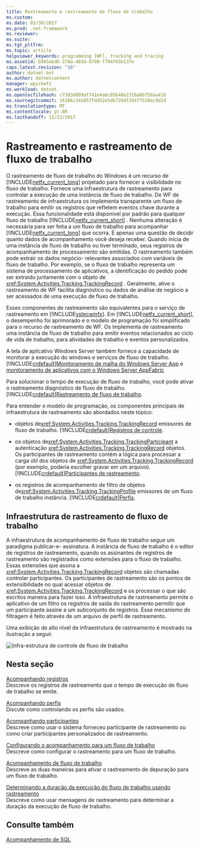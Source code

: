 ```yaml
---
title: Rastreamento e rastreamento de fluxo de trabalho
ms.custom: 
ms.date: 03/30/2017
ms.prod: .net-framework
ms.reviewer: 
ms.suite: 
ms.tgt_pltfrm: 
ms.topic: article
helpviewer_keywords: programming [WF], tracking and tracing
ms.assetid: b965ded6-370a-483d-8790-f794f65b137e
caps.latest.revision: "16"
author: dotnet-bot
ms.author: dotnetcontent
manager: wpickett
ms.workload: dotnet
ms.openlocfilehash: c7383d899af741e4a6c85b40e2316a6b759aa416
ms.sourcegitcommit: 16186c34a957fdd52e5db7294f291f7530ac9d24
ms.translationtype: MT
ms.contentlocale: pt-BR
ms.lasthandoff: 12/22/2017
---
```

# <a name="workflow-tracking-and-tracing"></a>Rastreamento e rastreamento de fluxo de trabalho
O rastreamento de fluxo de trabalho do Windows é um recurso de [!INCLUDE[netfx_current_long](../../../includes/netfx-current-long-md.md)] projetado para fornecer a visibilidade no fluxo de trabalho. Fornece uma infraestrutura de rastreamento para controlar a execução de uma instância de fluxo de trabalho. De WF de rastreamento de infraestrutura os implementa transparente um fluxo de trabalho para emitir os registros que refletem eventos chave durante a execução. Essa funcionalidade está disponível por padrão para qualquer fluxo de trabalho [!INCLUDE[netfx_current_short](../../../includes/netfx-current-short-md.md)] . Nenhuma alteração é necessária para ser feita a um fluxo de trabalho para acompanhar [!INCLUDE[netfx_current_long](../../../includes/netfx-current-long-md.md)] que ocorra. É apenas uma questão de decidir quanto dados de acompanhamento você deseja receber. Quando inicia de uma instância de fluxo de trabalho ou tiver terminado, seus registros de acompanhamento de processamento são emitidas. O rastreamento também pode extrair os dados negócio- relevantes associados com variáveis de fluxo de trabalho. Por exemplo, se o fluxo de trabalho representa um sistema de processamento de aplicativos, a identificação do pedido pode ser extraído juntamente com o objeto de <xref:System.Activities.Tracking.TrackingRecord> . Geralmente, ative o rastreamento de WF facilita diagnóstico ou dados de análise de negócio a ser acessados de uma execução de fluxo de trabalho.  
  
 Esses componentes de rastreamento são equivalentes para o serviço de rastreamento em [!INCLUDE[vstecwinfx](../../../includes/vstecwinfx-md.md)]. Em [!INCLUDE[netfx_current_short](../../../includes/netfx-current-short-md.md)], o desempenho foi aprimorado e o modelo de programação foi simplificado para o recurso de rastreamento de WF. Os implementa de rastreamento uma instância de fluxo de trabalho para emitir eventos relacionados ao ciclo de vida de trabalho, para atividades de trabalho e eventos personalizados.  
  
 A tela de aplicativo Windows Server também fornece a capacidade de monitorar a execução do windows e serviços de fluxo de trabalho. [!INCLUDE[crdefault](../../../includes/crdefault-md.md)][Monitoramento de malha do Windows Server App](http://go.microsoft.com/fwlink/?LinkId=201273) e [monitoramento de aplicativos com o Windows Server AppFabric](http://go.microsoft.com/fwlink/?LinkId=201287)  
  
 Para solucionar o tempo de execução de fluxo de trabalho, você pode ativar o rastreamento diagnóstico de fluxo de trabalho. [!INCLUDE[crdefault](../../../includes/crdefault-md.md)][Rastreamento de fluxo de trabalho](../../../docs/framework/windows-workflow-foundation/workflow-tracing.md).  
  
 Para entender o modelo de programação, os componentes principais de infraestrutura de rastreamento são abordados neste tópico:  
  
-   objetos de<xref:System.Activities.Tracking.TrackingRecord> emissores de fluxo de trabalho. [!INCLUDE[crdefault](../../../includes/crdefault-md.md)][Registros de controle](../../../docs/framework/windows-workflow-foundation/tracking-records.md).  
  
-   os objetos de<xref:System.Activities.Tracking.TrackingParticipant> a autenticação <xref:System.Activities.Tracking.TrackingRecord> objetos. Os participantes de rastreamento contém a lógica para processar a carga útil dos objetos de <xref:System.Activities.Tracking.TrackingRecord> (por exemplo, poderia escolher gravar em um arquivo). [!INCLUDE[crdefault](../../../includes/crdefault-md.md)][Participantes de rastreamento](../../../docs/framework/windows-workflow-foundation/tracking-participants.md).  
  
-   os registros de acompanhamento de filtro de objetos de<xref:System.Activities.Tracking.TrackingProfile> emissores de um fluxo de trabalho instância. [!INCLUDE[crdefault](../../../includes/crdefault-md.md)][Perfis](../../../docs/framework/windows-workflow-foundation/tracking-profiles.md).  
  
## <a name="workflow-tracking-infrastructure"></a>Infraestrutura de rastreamento de fluxo de trabalho  
 A infraestrutura de acompanhamento de fluxo de trabalho segue um paradigma publicar-e- assinatura. A instância de fluxo de trabalho é o editor de registros de rastreamento, quando os assinantes de registros de rastreamento são registrados como extensões para o fluxo de trabalho. Essas extensões que assina a <xref:System.Activities.Tracking.TrackingRecord> objetos são chamadas controlar participantes. Os participantes de rastreamento são os pontos de extensibilidade no qual acessar objetos de <xref:System.Activities.Tracking.TrackingRecord> e os processar o que são escritos maneira para fazer isso. A infraestrutura de rastreamento permite o aplicativo de um filtro os registros de saída do rastreamento permitir que um participante assine a um subconjunto de registros. Esse mecanismo de filtragem é feito através de um arquivo de perfil de rastreamento.  
  
 Uma exibição de alto nível de infraestrutura de rastreamento é mostrado na ilustração a seguir.  
  
 ![Infra-estrutura de controle de fluxo de trabalho](../../../docs/framework/windows-workflow-foundation/media/wv.gif "WV")  
  
## <a name="in-this-section"></a>Nesta seção  
 [Acompanhando registros](../../../docs/framework/windows-workflow-foundation/tracking-records.md)  
 Descreve os registros de rastreamento que o tempo de execução de fluxo de trabalho se emite.  
  
 [Acompanhando perfis](../../../docs/framework/windows-workflow-foundation/tracking-profiles.md)  
 Discute como controlando os perfis são usados.  
  
 [Acompanhando participantes](../../../docs/framework/windows-workflow-foundation/tracking-participants.md)  
 Descreve como usar o sistema forneceu participante de rastreamento ou como criar participantes personalizados de rastreamento.  
  
 [Configurando o acompanhamento para um fluxo de trabalho](../../../docs/framework/windows-workflow-foundation/configuring-tracking-for-a-workflow.md)  
 Descreve como configurar o rastreamento para um fluxo de trabalho.  
  
 [Acompanhamento de fluxo de trabalho](../../../docs/framework/windows-workflow-foundation/workflow-tracing.md)  
 Descreve as duas maneiras para ativar o rastreamento de depuração para um fluxo de trabalho.  
  
 [Determinando a duração da execução do fluxo de trabalho usando rastreamento](../../../docs/framework/windows-workflow-foundation/determining-workflow-execution-duration-using-tracing.md)  
 Descreve como usar mensagens de rastreamento para determinar a duração da execução de fluxo de trabalho.  
  
## <a name="see-also"></a>Consulte também  
 [Acompanhamento de SQL](../../../docs/framework/windows-workflow-foundation/samples/sql-tracking.md)
